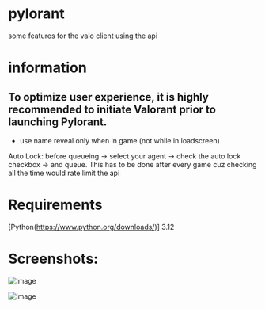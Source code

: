 # pylorant
some features for the valo client using the api

# information
  ## To optimize user experience, it is highly recommended to initiate Valorant prior to launching Pylorant.

  - use name reveal only when in game (not while in loadscreen)

  Auto Lock: before queueing -> select your agent -> check the auto lock checkbox -> and queue.
            This has to be done after every game cuz checking all the time would rate limit the api

# Requirements
  [Python(https://www.python.org/downloads/)] 3.12

# Screenshots:
  ![image](https://github.com/leopardbyte/pylorant/assets/164386226/b56c62c8-cbb5-4856-aafd-d593c012d70d)

  ![image](https://github.com/leopardbyte/pylorant/assets/164386226/bc8922a5-2e6f-484a-b6ec-0f824fbfae1f)


  

